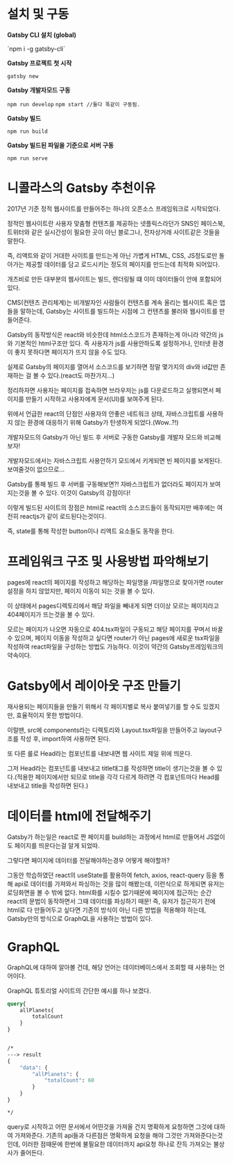 <h1>설치 및 구동</h1>
<p><b>Gatsby CLI 설치 (global)</b></p>
`npm i -g gatsby-cli`

<p><b>Gatsby 프로젝트 첫 시작</b></p>

`gatsby new`

<p><b>Gatsby 개발자모드 구동</b></p>

`npm run develop`
`npm start //둘다 똑같이 구동됨.`

<p><b>Gatsby 빌드</b></p>

`npm run build`

<p><b>Gatsby 빌드된 파일을 기준으로 서버 구동</b></p>

`npm run serve`

<h1>니콜라스의 Gatsby 추천이유</h1>
<p>2017년 기준 정적 웹사이트를 만들어주는 하나의 오픈소스 프레임워크로 시작되었다.<p>
<p>정적인 웹사이트란 사용자 맞춤형 컨텐츠를 제공하는 넷플릭스라던가 SNS인 페이스북, 트위터와 같은 실시간성이 필요한 곳이 아닌 블로그나, 전자상거래 사이트같은 것들을 말한다.</p>
<p>즉, 리액트와 같이 거대한 사이트를 만드는게 아닌 가볍게 HTML, CSS, JS정도로만 돌아가는 제공할 데이터를 담고 로드시키는 정도의 페이지를 만드는데 최적화 되어있다.<p>
<p>개츠비로 만든 대부분의 웹사이트는 빌드, 렌더링될 떄 이미 데이터들이 안에 포함되어 있다.</p>
<p>CMS(컨텐츠 관리체계)는 비개발자인 사람들이 컨텐츠를 계속 올리는 웹사이트 혹은 앱들을 말하는데, Gatsby는 사이트를 빌드하는 시점에 그 컨텐츠를 불러와 웹사이트를 만들어준다.</p>
<p>Gatsby의 동작방식은 react와 비슷한데 html소스코드가 존재하는게 아니라 약간의 js와 기본적인 html구조만 있다. 즉 사용자가 js를 사용안하도록 설정하거나, 인터넷 환경이 좋지 못하다면 페이지가 뜨지 않을 수도 있다.</p>
<p>실제로 Gatsby의 페이지를 열어서 소스코드를 보기하면 정말 몇가지의 div와 id값만 존재하는 걸 볼 수 있다.(react도 마찬가지...)</p>
<p>정리하자면 사용자는 페이지를 접속하면 브라우저는 js를 다운로드하고 실행되면서 페이지를 만들기 시작하고 사용자에게 문서(UI)를 보여주게 된다.</p>

<p>위에서 언급한 react의 단점인 사용자의 안좋은 네트워크 상태, 자바스크립트를 사용하지 않는 환경에 대응하기 위해 Gatsby가 탄생하게 되었다.(Wow..?!)</p>

<p>개발자모드의 Gatsby가 아닌 빌드 후 서버로 구동한 Gatsby를 개발자 모드와 비교해보자!</p>
<p>개발자모드에서는 자바스크립트 사용안하기 모드에서 키게되면 빈 페이지를 보게된다. 보여줄것이 없으므로...</p>
<p>Gatsby를 통해 빌드 후 서버를 구동해보면?! 자바스크립트가 없더라도 페이지가 보여지는것을 볼 수 있다. 이것이 Gatsby의 강점이다!</p>
<p>이렇게 빌드된 사이트의 장점은 html로 react의 소스코드들이 동작되지만 배후에는 여전히 reactjs가 같이 로드된다는것이다.</p>
<p>즉, state를 통해 작성한 button이나 리액트 요소들도 동작을 한다.</p>

<h1>프레임워크 구조 및 사용방법 파악해보기</h1>
<p>pages에 react의 페이지를 작성하고 해당하는 파일명을 /파일명으로 찾아가면 router설정을 하지 않았지만, 페이지 이동이 되는 것을 볼 수 있다.</p>
<p>이 상태에서 pages디렉토리에서 해당 파일을 빼내게 되면 더이상 모르는 페이지라고 404페이지가 뜨는것을 볼 수 있다.</p>
<p>모르는 페이지가 나오면 자동으로 404.tsx파일이 구동되고 해당 페이지를 꾸며서 바꿀 수 있으며, 페이지 이동을 작성하고 싶다면 router가 아닌 pages에 새로운 tsx파일을 작성하여 react파일을 구성하는 방법도 가능하다. 이것이 약간의 Gatsby프레임워크의 약속이다.</p>

<h1>Gatsby에서 레이아웃 구조 만들기</h1>
<p>재사용되는 페이지들을 만들기 위해서 각 페이지별로 복사 붙여넣기를 할 수도 있겠지만, 효율적이지 못한 방법이다.</p>
<p>이럴땐, src에 components라는 디렉토리와 Layout.tsx파일을 만들어주고 layout구조를 작성 후, import하여 사용하면 된다.</p>
<p>또 다른 룰로 Head라는 컴포넌트를 내보내면 웹 사이트 제일 위에 띄운다.</p>
<p>그저 Head라는 컴포넌트를 내보내고 title태그를 작성하면 title이 생기는것을 볼 수 있다.(적용한 페이지에서만 되므로 title을 각각 다르게 하려면 각 컴포넌트마다 Head를 내보내고 title을 작성하면 된다.)</p>

<h1>데이터를 html에 전달해주기</h1>
<p>Gatsby가 하는일은 react로 짠 페이지를 build하는 과정에서 html로 만들어서 JS없이도 페이지를 띄운다는걸 알게 되었따.</p>
<p>그렇다면 페이지에 데이터를 전달해야하는경우 어떻게 해야할까?</p>
<p>그동안 학습하였던 react의 useState를 활용하여 fetch, axios, react-query 등을 통해 api로 데이터를 가져와서 파싱하는 것을 많이 해봤는데, 이런식으로 하게되면 유저는 로딩화면을 볼 수 밖에 없다. html화를 시킬수 없기때문에 페이지에 접근하는 순간 react의 문법이 동작하면서 그때 데이터를 파싱하기 때문! 즉, 유저가 접근히기 전에 html로 다 만들어두고 싶다면 기존의 방식이 아닌 다른 방법을 적용해야 하는데, Gatsby만의 방식으로 GraphQL을 사용하는 방법이 있다.</p>

<h1>GraphQL</h1>
<p>GraphQL에 대하여 알아볼 건데, 해당 언어는 데이터베이스에서 조회할 때 사용하는 언어이다.</p>
<p>GraphQL 튜토리얼 사이트의 간단한 예시를 하나 보겠다.</p>

```GraphQL
query{
    allPlanets{
        totalCount
    }
}


/*
---> result
{
    "data": {
        "allPlanets": {
            "totalCount": 60
        }
    }
}

*/
```

<p>query로 시작하고 어떤 문서에서 어떤것을 가져올 건지 명확하게 요청하면 그것에 대하여 가져와준다.
기존의 api들과 다른점은 명확하게 요청을 해야 그것만 가져와준다는것인데, 이러한 점때문에 한번에 불필요한 데이터까지 api요청 하나로 잔득 가져오는 불상사가 줄어든다.</p>
